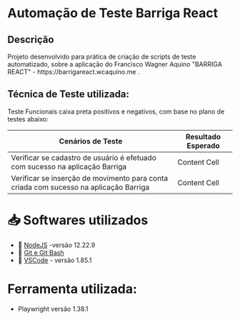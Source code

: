 # Automação de Teste Barriga React

## Descrição 
<p align="left">Projeto desenvolvido para prática de criação de scripts de teste automatizado, sobre a aplicação do Francisco Wagner Aquino "BARRIGA REACT" - https://barrigareact.wcaquino.me .

## Técnica de Teste utilizada: 
Teste Funcionais caixa preta positivos e negativos, com base no plano de testes abaixo:

| Cenários de Teste                                                                     | Resultado Esperado |
| ------------------------------------------------------------------------------------- | -------------------|
| Verificar se cadastro de usuário é efetuado com sucesso na aplicação Barriga          | Content Cell       |
| Verificar se inserção de movimento para conta criada com sucesso na aplicação Barriga | Content Cell       |

# 📥  Softwares utilizados
- 🔗 [NodeJS](https://nodejs.org/en/download) -versão 12.22.9 
- 🔗 [Git e Git Bash](https://git-scm.com/downloads) 
- 🔗 [VSCode](https://code.visualstudio.com/) - versão 1.85.1 

#   Ferramenta  utilizada:
 - Playwright versão 1.38.1




